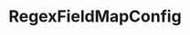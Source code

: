 ---
optionsClassName: RegexFieldMapConfig
optionsClassFullName: MigrationTools._EngineV1.Configuration.FieldMap.RegexFieldMapConfig
configurationSamples:
- name: default
  description: 
  code: >-
    {
      "$type": "RegexFieldMapConfig",
      "WorkItemTypeName": "*",
      "sourceField": "Custom.MyVersion",
      "targetField": "Custom.MyVersionYearOnly",
      "pattern": "([0-9]{4})",
      "replacement": "$1"
    }
  sampleFor: MigrationTools._EngineV1.Configuration.FieldMap.RegexFieldMapConfig
description: I just need that bit of a field... need to send "2016.2" to two fields, one for year and one for release? Done.
className: RegexFieldMapConfig
typeName: FieldMaps
architecture: v2
options:
- parameterName: pattern
  type: String
  description: missng XML code comments
  defaultValue: missng XML code comments
- parameterName: replacement
  type: String
  description: missng XML code comments
  defaultValue: missng XML code comments
- parameterName: sourceField
  type: String
  description: missng XML code comments
  defaultValue: missng XML code comments
- parameterName: targetField
  type: String
  description: missng XML code comments
  defaultValue: missng XML code comments
- parameterName: WorkItemTypeName
  type: String
  description: missng XML code comments
  defaultValue: missng XML code comments
status: ready
processingTarget: Work Item Field
classFile: /src/MigrationTools/_EngineV1/Configuration/FieldMap/RegexFieldMapConfig.cs
optionsClassFile: /src/MigrationTools/_EngineV1/Configuration/FieldMap/RegexFieldMapConfig.cs

redirectFrom: []
layout: reference
toc: true
permalink: /Reference/v2/FieldMaps/RegexFieldMapConfig/
title: RegexFieldMapConfig
categories:
- FieldMaps
- v2
topics:
- topic: notes
  path: /docs/Reference/v2/FieldMaps/RegexFieldMapConfig-notes.md
  exists: false
  markdown: ''
- topic: introduction
  path: /docs/Reference/v2/FieldMaps/RegexFieldMapConfig-introduction.md
  exists: false
  markdown: ''

---